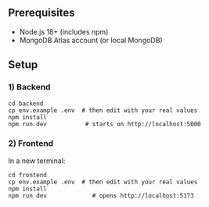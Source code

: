 ## Prerequisites
- Node.js 18+ (includes npm)
- MongoDB Atlas account (or local MongoDB)

## Setup

### 1) Backend
```text
cd backend
cp env.example .env  # then edit with your real values
npm install
npm run dev           # starts on http://localhost:5000
```
### 2) Frontend

In a new terminal:

``` text
cd frontend
cp env.example .env  # then edit with your real values
npm install
npm run dev             # opens http://localhost:5173
```